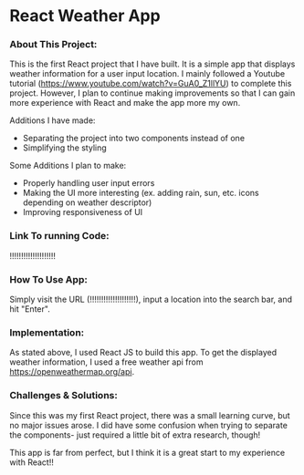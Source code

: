 # React Weather App

### About This Project:
This is the first React project that I have built. It is a simple app that displays weather information for a user input location. I mainly followed a Youtube tutorial (https://www.youtube.com/watch?v=GuA0_Z1llYU) to complete this project. However, I plan to continue making improvements so that I can gain more experience with React and make the app more my own.

Additions I have made:
* Separating the project into two components instead of one
* Simplifying the styling

Some Additions I plan to make:
* Properly handling user input errors
* Making the UI more interesting (ex. adding rain, sun, etc. icons depending on weather descriptor)
* Improving responsiveness of UI

### Link To running Code:

!!!!!!!!!!!!!!!!!!!!

### How To Use App:
Simply visit the URL (!!!!!!!!!!!!!!!!!!!!), input a location into the search bar, and hit "Enter".

### Implementation:
As stated above, I used React JS to build this app. To get the displayed weather information, I used a free weather api from https://openweathermap.org/api.

### Challenges & Solutions:
Since this was my first React project, there was a small learning curve, but no major issues arose. I did have some confusion when trying to separate the components- just required a little bit of extra research, though!

This app is far from perfect, but I think it is a great start to my experience with React!!
